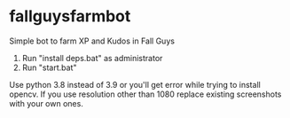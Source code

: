 # fallguysfarmbot
Simple bot to farm XP and Kudos in Fall Guys

1) Run "install deps.bat" as administrator
2) Run "start.bat"

Use python 3.8 instead of 3.9 or you'll get error while trying to install opencv.
If you use resolution other than 1080 replace existing screenshots with your own ones.

